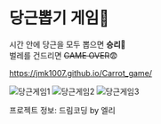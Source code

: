 # 당근뽑기 게임🥕

시간 안에 당근을 모두 뽑으면 **승리**🎉  
벌레를 건드리면 ~~GAME OVER~~😨

https://jmk1007.github.io/Carrot_game/

![당근게임1](https://user-images.githubusercontent.com/67947887/106104718-276e8b00-6186-11eb-9e8e-e515fdc3b9dd.png)
![당근게임2](https://user-images.githubusercontent.com/67947887/106104720-289fb800-6186-11eb-9740-46bc4cac88d6.png)
![당근게임3](https://user-images.githubusercontent.com/67947887/106104722-29384e80-6186-11eb-968c-7ff9cc14eac7.png)

프로젝트 정보: 드림코딩 by 엘리
